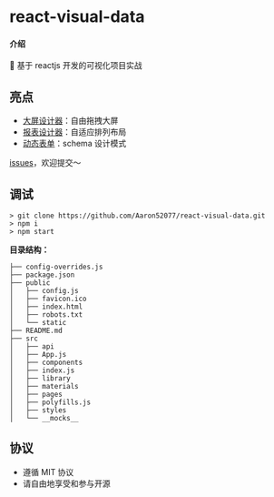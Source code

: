 # react-visual-data

#### 介绍

🎉 基于 reactjs 开发的可视化项目实战

## 亮点

- <a href="https://wuli-admin.gitee.io/react-wuli-admin/#/workspace/fullscreen" target="_blank">大屏设计器</a>：自由拖拽大屏
- <a href="https://wuli-admin.gitee.io/react-wuli-admin/#/workspace/report" target="_blank">报表设计器</a>：自适应排列布局
- <a href="https://wuli-admin.gitee.io/react-wuli-admin/#/form-render" target="_blank">动态表单</a>：schema 设计模式

[issues](https://github.com/Aaron52077/react-visual-data/issues)，欢迎提交～

## 调试

```shell
> git clone https://github.com/Aaron52077/react-visual-data.git
> npm i
> npm start
```

**目录结构：**

```
├── config-overrides.js
├── package.json
├── public
│   ├── config.js
│   ├── favicon.ico
│   ├── index.html
│   ├── robots.txt
│   └── static
├── README.md
├── src
│   ├── api
│   ├── App.js
│   ├── components
│   ├── index.js
│   ├── library
│   ├── materials
│   ├── pages
│   ├── polyfills.js
│   ├── styles
│   └── __mocks__
```

## 协议

- 遵循 MIT 协议
- 请自由地享受和参与开源
